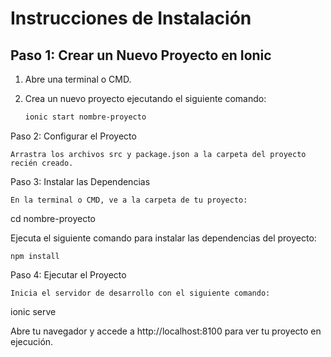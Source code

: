# Instrucciones de Instalación

## Paso 1: Crear un Nuevo Proyecto en Ionic

1. Abre una terminal o CMD.
2. Crea un nuevo proyecto ejecutando el siguiente comando:

   ```bash
   ionic start nombre-proyecto

Paso 2: Configurar el Proyecto

    Arrastra los archivos src y package.json a la carpeta del proyecto recién creado.

Paso 3: Instalar las Dependencias

    En la terminal o CMD, ve a la carpeta de tu proyecto:

cd nombre-proyecto

Ejecuta el siguiente comando para instalar las dependencias del proyecto:

    npm install

Paso 4: Ejecutar el Proyecto

    Inicia el servidor de desarrollo con el siguiente comando:

ionic serve

Abre tu navegador y accede a http://localhost:8100 para ver tu proyecto en ejecución.